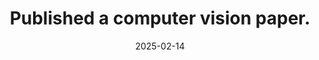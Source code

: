 ---
title: "Published a computer vision paper."
date: 2025-02-14
excerpt: "My collaboration paper about comparing data collection methods with a UAV for grape bunch tracking
            and detection was just accepted to the Journal of Food and Agriculture Research!
            Read the paper [here.](https://doi.org/10.1016/j.jafr.2025.101736)"
---